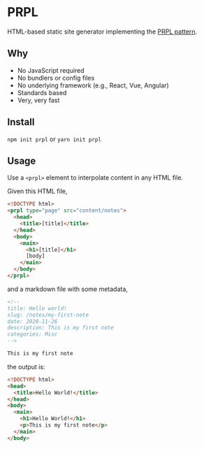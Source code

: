 # PRPL

HTML-based static site generator implementing the [PRPL pattern](https://web.dev/apply-instant-loading-with-prpl/).

## Why

- No JavaScript required
- No bundlers or config files
- No underlying framework (e.g., React, Vue, Angular)
- Standards based
- Very, very fast

## Install

`npm init prpl` or `yarn init prpl`

## Usage

Use a `<prpl>` element to interpolate content in any HTML file.

Given this HTML file,

```html
<!DOCTYPE html>
<prpl type="page" src="content/notes">
  <head>
    <title>[title]</title>
  </head>
  <body>
    <main>
      <h1>[title]</h1>
      [body]
    </main>
  </body>
</prpl>
```

and a markdown file with some metadata,

```markdown
<!--
title: Hello world!
slug: /notes/my-first-note
date: 2020-11-26
description: This is my first note
categories: Misc
-->

This is my first note
```

the output is:

```html
<!DOCTYPE html>
<head>
  <title>Hello World!</title>
</head>
<body>
  <main>
    <h1>Hello World!</h1>
    <p>This is my first note</p>
  </main>
</body>
```
